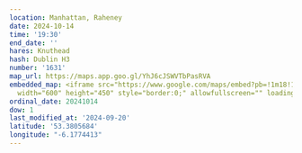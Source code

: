 ```yaml
---
location: Manhattan, Raheney
date: 2024-10-14
time: '19:30'
end_date: ''
hares: Knuthead
hash: Dublin H3
number: '1631'
map_url: https://maps.app.goo.gl/YhJ6cJSWVTbPasRVA
embedded_map: <iframe src="https://www.google.com/maps/embed?pb=!1m18!1m12!1m3!1d2379.9151091303092!2d-6.17744132285501!3d53.38056837229921!2m3!1f0!2f0!3f0!3m2!1i1024!2i768!4f13.1!3m3!1m2!1s0x48670f8d1b7e8789%3A0xfa44d7c1c9e250c2!2sThe%20Manhattan-Beer%20%26%20Food%20Co!5e0!3m2!1sen!2sie!4v1726864270604!5m2!1sen!2sie"
  width="600" height="450" style="border:0;" allowfullscreen="" loading="lazy" referrerpolicy="no-referrer-when-downgrade"></iframe>
ordinal_date: 20241014
dow: 1
last_modified_at: '2024-09-20'
latitude: '53.3805684'
longitude: "-6.1774413"
---
```


